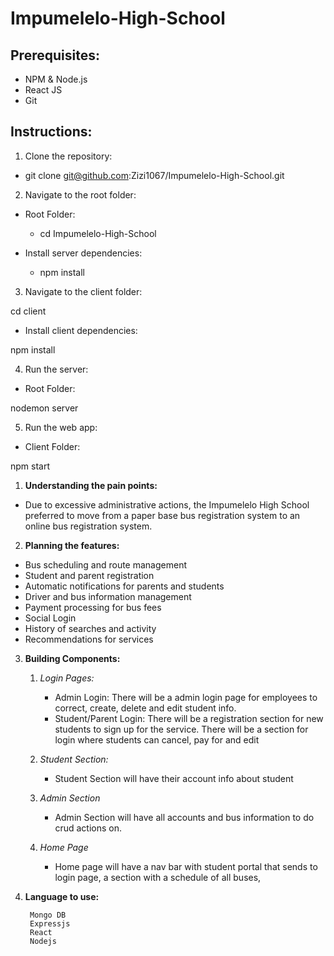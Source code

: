 # Impumelelo-High-School

## Prerequisites:

- NPM & Node.js
- React JS
- Git

## Instructions:

1. Clone the repository:
   
- git clone git@github.com:Zizi1067/Impumelelo-High-School.git

2. Navigate to the root folder:

- Root Folder:

  - cd Impumelelo-High-School

- Install server dependencies:

  - npm install

3. Navigate to the client folder:

cd client

- Install client dependencies:

npm install

4. Run the server:

- Root Folder:

nodemon server

5. Run the web app:

- Client Folder:

npm start

1. **Understanding the pain points:**

- Due to excessive administrative actions, the Impumelelo High School preferred to move from a paper base bus registration system to an online bus registration system.

2. **Planning the features:**

- Bus scheduling and route management
- Student and parent registration
- Automatic notifications for parents and students
- Driver and bus information management
- Payment processing for bus fees
- Social Login
- History of searches and activity
- Recommendations for services 

3. **Building Components:**

	1. _Login Pages:_

		- Admin Login: There will be a admin login page for employees to correct, create, delete and edit student info.
		- Student/Parent Login: There will be a registration section for new students to sign up for the service. There will be a section for login where students can cancel, pay for and edit

	2. _Student Section:_

		- Student Section will have their account info about student 

	3. _Admin Section_
	
		- Admin Section will have all accounts and bus information to do crud actions on.
	
	4. _Home Page_
		-  Home page will have a nav bar with student portal that sends to login page, a section with a schedule of all buses,

4. **Language to use:**
	
		Mongo DB
		Expressjs
		React
		Nodejs
